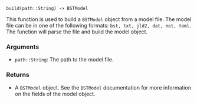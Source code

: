 ```
build(path::String) -> BSTModel
```

This function is used to build a `BSTModel` object from a model file. The model file can be in one of the following formats: `bst, txt, jld2, dat, net, toml`. The function will parse the file and build the model object.

### Arguments

  * `path::String`: The path to the model file.

### Returns

  * A `BSTModel` object. See the `BSTModel` documentation for more information on the fields of the model object.
